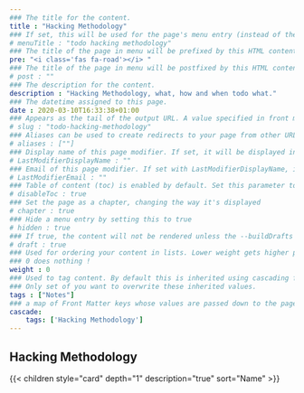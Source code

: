 ```yaml
---
### The title for the content.
title : "Hacking Methodology"
### If set, this will be used for the page's menu entry (instead of the `title` attribute)
# menuTitle : "todo hacking methodology"
### The title of the page in menu will be prefixed by this HTML content
pre: "<i class='fas fa-road'></i> "
### The title of the page in menu will be postfixed by this HTML content
# post : ""
### The description for the content.
description : "Hacking Methodology, what, how and when todo what."
### The datetime assigned to this page.
date : 2020-03-10T16:33:38+01:00
### Appears as the tail of the output URL. A value specified in front matter will override the segment of the URL based on the filename.
# slug : "todo-hacking-methodology"
### Aliases can be used to create redirects to your page from other URLs.
# aliases : [""]
### Display name of this page modifier. If set, it will be displayed in the footer.
# LastModifierDisplayName : ""
### Email of this page modifier. If set with LastModifierDisplayName, it will be displayed in the footer
# LastModifierEmail : ""
### Table of content (toc) is enabled by default. Set this parameter to true to disable it.
# disableToc : true
### Set the page as a chapter, changing the way it's displayed
# chapter : true
### Hide a menu entry by setting this to true
# hidden : true
### If true, the content will not be rendered unless the --buildDrafts flag is passed to the hugo command.
# draft : true
### Used for ordering your content in lists. Lower weight gets higher precedence. So content with lower weight will come first.
### 0 does nothing !
weight : 0
### Used to tag content. By default this is inherited using cascading from _index.md files
### Only set of you want to overwrite these inherited values.
tags : ["Notes"]
### a map of Front Matter keys whose values are passed down to the page’s descendants unless overwritten by self or a closer ancestor’s cascade. 
cascade:
    tags: ['Hacking Methodology']
---
```


## Hacking Methodology

{{< children style="card" depth="1" description="true" sort="Name" >}}

